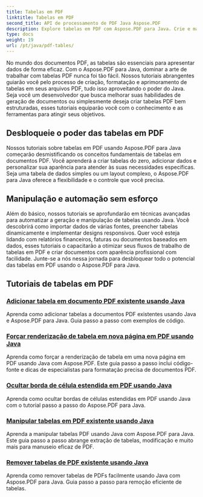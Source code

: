 ```yaml
---
title: Tabelas em PDF
linktitle: Tabelas em PDF
second_title: API de processamento de PDF Java Aspose.PDF
description: Explore tabelas em PDF com Aspose.PDF para Java. Crie e manipule tabelas sem esforço em seus documentos PDF.
type: docs
weight: 19
url: /pt/java/pdf-tables/
---
```


No mundo dos documentos PDF, as tabelas são essenciais para apresentar dados de forma eficaz. Com o Aspose.PDF para Java, dominar a arte de trabalhar com tabelas PDF nunca foi tão fácil. Nossos tutoriais abrangentes guiarão você pelo processo de criação, formatação e aprimoramento de tabelas em seus arquivos PDF, tudo isso aproveitando o poder do Java. Seja você um desenvolvedor que busca melhorar suas habilidades de geração de documentos ou simplesmente deseja criar tabelas PDF bem estruturadas, esses tutoriais equiparão você com o conhecimento e as ferramentas para atingir seus objetivos.

## Desbloqueie o poder das tabelas em PDF

Nossos tutoriais sobre tabelas em PDF usando Aspose.PDF para Java começarão desmistificando os conceitos fundamentais de tabelas em documentos PDF. Você aprenderá a criar tabelas do zero, adicionar dados e personalizar sua aparência para atender às suas necessidades específicas. Seja uma tabela de dados simples ou um layout complexo, o Aspose.PDF para Java oferece a flexibilidade e o controle que você precisa.

## Manipulação e automação sem esforço

Além do básico, nossos tutoriais se aprofundarão em técnicas avançadas para automatizar a geração e manipulação de tabelas usando Java. Você descobrirá como importar dados de várias fontes, preencher tabelas dinamicamente e implementar designs responsivos. Quer você esteja lidando com relatórios financeiros, faturas ou documentos baseados em dados, esses tutoriais o capacitarão a otimizar seus fluxos de trabalho de tabelas em PDF e criar documentos com aparência profissional com facilidade. Junte-se a nós nessa jornada para desbloquear todo o potencial das tabelas em PDF usando o Aspose.PDF para Java.

## Tutoriais de tabelas em PDF
### [Adicionar tabela em documento PDF existente usando Java](./add-table-in-existing-pdf-document-using-java/)
Aprenda como adicionar tabelas a documentos PDF existentes usando Java e Aspose.PDF para Java. Guia passo a passo com exemplos de código.
### [Forçar renderização de tabela em nova página em PDF usando Java](./force-table-rendering-on-new-page-in-pdf-using-java/)
Aprenda como forçar a renderização de tabela em uma nova página em PDF usando Java com Aspose.PDF. Este guia passo a passo inclui código-fonte e dicas de especialistas para formatação precisa de documentos PDF.
### [Ocultar borda de célula estendida em PDF usando Java](./hide-spanned-cell-border-in-pdf-using-java/)
Aprenda como ocultar bordas de células estendidas em PDF usando Java com o tutorial passo a passo do Aspose.PDF para Java.
### [Manipular tabelas em PDF existente usando Java](./manipulate-tables-in-existing-pdf-using-java/)
Aprenda a manipular tabelas PDF usando Java com Aspose.PDF para Java. Este guia passo a passo abrange extração de tabelas, modificação e muito mais para manuseio eficaz de PDF.
### [Remover tabelas de PDF existente usando Java](./remove-tables-from-existing-pdf-using-java/)
Aprenda como remover tabelas de PDFs facilmente usando Java com Aspose.PDF para Java. Guia passo a passo para remoção eficiente de tabelas.